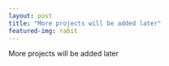 ```yaml
---
layout: post
title: "More projects will be added later"
featured-img: rabit
---
```


More projects will be added later






